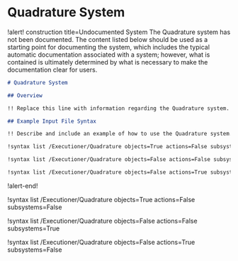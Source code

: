 # Quadrature System

!alert! construction title=Undocumented System
The Quadrature system has not been documented. The content listed below should be used as a starting
point for documenting the system, which includes the typical automatic documentation associated with
a system; however, what is contained is ultimately determined by what is necessary to make the
documentation clear for users.

```markdown
# Quadrature System

## Overview

!! Replace this line with information regarding the Quadrature system.

## Example Input File Syntax

!! Describe and include an example of how to use the Quadrature system.

!syntax list /Executioner/Quadrature objects=True actions=False subsystems=False

!syntax list /Executioner/Quadrature objects=False actions=False subsystems=True

!syntax list /Executioner/Quadrature objects=False actions=True subsystems=False
```
!alert-end!

!syntax list /Executioner/Quadrature objects=True actions=False subsystems=False

!syntax list /Executioner/Quadrature objects=False actions=False subsystems=True

!syntax list /Executioner/Quadrature objects=False actions=True subsystems=False
